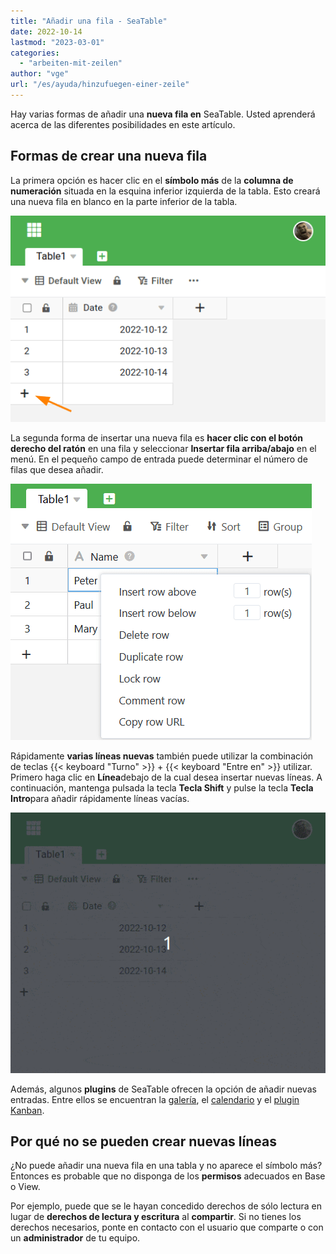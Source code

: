 ```yaml
---
title: "Añadir una fila - SeaTable"
date: 2022-10-14
lastmod: "2023-03-01"
categories: 
  - "arbeiten-mit-zeilen"
author: "vge"
url: "/es/ayuda/hinzufuegen-einer-zeile"
---
```


Hay varias formas de añadir una **nueva fila en** SeaTable. Usted aprenderá acerca de las diferentes posibilidades en este artículo.

## Formas de crear una nueva fila

La primera opción es hacer clic en el **símbolo más** de la **columna de numeración** situada en la esquina inferior izquierda de la tabla. Esto creará una nueva fila en blanco en la parte inferior de la tabla.

![Crear una nueva fila](images/create-new-row.png)

La segunda forma de insertar una nueva fila es **hacer clic con el botón derecho del ratón** en una fila y seleccionar **Insertar fila arriba/abajo** en el menú. En el pequeño campo de entrada puede determinar el número de filas que desea añadir.

![Insertar líneas mediante el menú contextual](images/Zeilen-ueber-das-Kontextmenue-einfuegen.png)

Rápidamente **varias líneas nuevas** también puede utilizar la combinación de teclas {{< keyboard "Turno" >}} + {{< keyboard "Entre en" >}} utilizar. Primero haga clic en **Línea**debajo de la cual desea insertar nuevas líneas. A continuación, mantenga pulsada la tecla **Tecla Shift** y pulse la tecla **Tecla Intro**para añadir rápidamente líneas vacías.

![Añadir una nueva línea mediante un acceso directo](images/create-new-row-shortcut.gif)

Además, algunos **plugins** de SeaTable ofrecen la opción de añadir nuevas entradas. Entre ellos se encuentran la [galería](https://seatable.io/es/docs/galerie-plugin/eine-neue-zeile-ueber-das-galerie-plugin-hinzufuegen/), el [calendario](https://seatable.io/es/docs/kalender-plugin/neue-kalendereintraege-im-kalender-plugin-anlegen/) y el [plugin Kanban](https://seatable.io/es/docs/kanban-plugin/anleitung-zum-kanban-plugin/).

## Por qué no se pueden crear nuevas líneas

¿No puede añadir una nueva fila en una tabla y no aparece el símbolo más? Entonces es probable que no disponga de los **permisos** adecuados en Base o View.

Por ejemplo, puede que se le hayan concedido derechos de sólo lectura en lugar de **derechos de lectura y escritura** al **compartir**. Si no tienes los derechos necesarios, ponte en contacto con el usuario que comparte o con un **administrador** de tu equipo.
